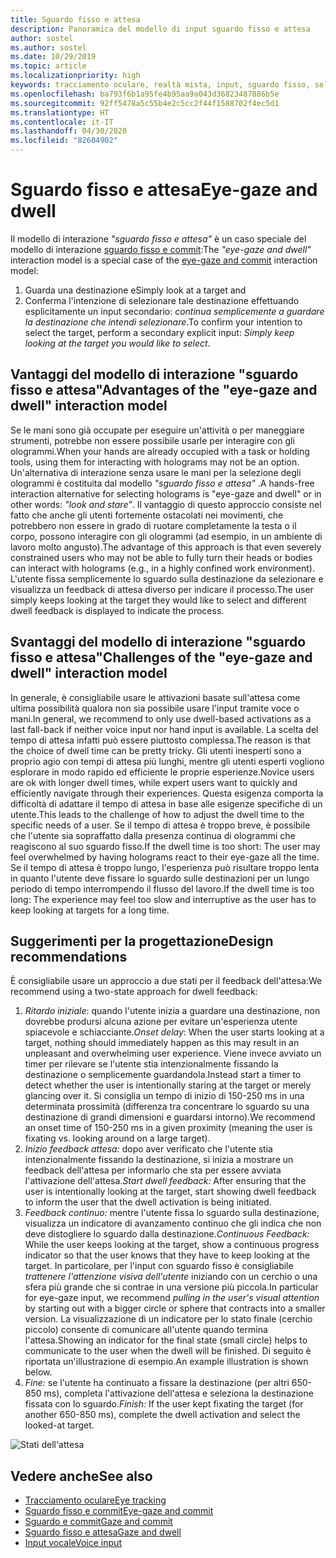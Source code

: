 ```yaml
---
title: Sguardo fisso e attesa
description: Panoramica del modello di input sguardo fisso e attesa
author: sostel
ms.author: sostel
ms.date: 10/29/2019
ms.topic: article
ms.localizationpriority: high
keywords: tracciamento oculare, realtà mista, input, sguardo fisso, selezione oculare della destinazione, HoloLens 2, selezione con gli occhi, attesa
ms.openlocfilehash: ba793f6b1a95fe4b95aa9a043d36823487886b5e
ms.sourcegitcommit: 92ff5478a5c55b4e2c5cc2f44f1588702f4ec5d1
ms.translationtype: HT
ms.contentlocale: it-IT
ms.lasthandoff: 04/30/2020
ms.locfileid: "82604902"
---
```

# <a name="eye-gaze-and-dwell"></a><span data-ttu-id="61d90-104">Sguardo fisso e attesa</span><span class="sxs-lookup"><span data-stu-id="61d90-104">Eye-gaze and dwell</span></span>

<span data-ttu-id="61d90-105">Il modello di interazione _"sguardo fisso e attesa"_ è un caso speciale del modello di interazione [sguardo fisso e commit](gaze-and-commit.md):</span><span class="sxs-lookup"><span data-stu-id="61d90-105">The _"eye-gaze and dwell"_ interaction model is a special case of the [eye-gaze and commit](gaze-and-commit.md) interaction model:</span></span>
1. <span data-ttu-id="61d90-106">Guarda una destinazione e</span><span class="sxs-lookup"><span data-stu-id="61d90-106">Simply look at a target and</span></span> 
2. <span data-ttu-id="61d90-107">Conferma l'intenzione di selezionare tale destinazione effettuando esplicitamente un input secondario: _continua semplicemente a guardare la destinazione che intendi selezionare_.</span><span class="sxs-lookup"><span data-stu-id="61d90-107">To confirm your intention to select the target, perform a secondary explicit input: _Simply keep looking at the target you would like to select_.</span></span>

## <a name="advantages-of-the-eye-gaze-and-dwell-interaction-model"></a><span data-ttu-id="61d90-108">Vantaggi del modello di interazione "sguardo fisso e attesa"</span><span class="sxs-lookup"><span data-stu-id="61d90-108">Advantages of the "eye-gaze and dwell" interaction model</span></span> 
<span data-ttu-id="61d90-109">Se le mani sono già occupate per eseguire un'attività o per maneggiare strumenti, potrebbe non essere possibile usarle per interagire con gli ologrammi.</span><span class="sxs-lookup"><span data-stu-id="61d90-109">When your hands are already occupied with a task or holding tools, using them for interacting with holograms may not be an option.</span></span>
<span data-ttu-id="61d90-110">Un'alternativa di interazione senza usare le mani per la selezione degli ologrammi è costituita dal modello _"sguardo fisso e attesa"_ .</span><span class="sxs-lookup"><span data-stu-id="61d90-110">A hands-free interaction alternative for selecting holograms is "eye-gaze and dwell" or in other words: _"look and stare"_.</span></span> <span data-ttu-id="61d90-111">Il vantaggio di questo approccio consiste nel fatto che anche gli utenti fortemente ostacolati nei movimenti, che potrebbero non essere in grado di ruotare completamente la testa o il corpo, possono interagire con gli ologrammi (ad esempio, in un ambiente di lavoro molto angusto).</span><span class="sxs-lookup"><span data-stu-id="61d90-111">The advantage of this approach is that even severely constrained users who may not be able to fully turn their heads or bodies can interact with holograms (e.g., in a highly confined work environment).</span></span>
<span data-ttu-id="61d90-112">L'utente fissa semplicemente lo sguardo sulla destinazione da selezionare e visualizza un feedback di attesa diverso per indicare il processo.</span><span class="sxs-lookup"><span data-stu-id="61d90-112">The user simply keeps looking at the target they would like to select and different dwell feedback is displayed to indicate the process.</span></span>


## <a name="challenges-of-the-eye-gaze-and-dwell-interaction-model"></a><span data-ttu-id="61d90-113">Svantaggi del modello di interazione "sguardo fisso e attesa"</span><span class="sxs-lookup"><span data-stu-id="61d90-113">Challenges of the "eye-gaze and dwell" interaction model</span></span>
<span data-ttu-id="61d90-114">In generale, è consigliabile usare le attivazioni basate sull'attesa come ultima possibilità qualora non sia possibile usare l'input tramite voce o mani.</span><span class="sxs-lookup"><span data-stu-id="61d90-114">In general, we  recommend to only use dwell-based activations as a last fall-back if neither voice input nor hand input is available.</span></span> <span data-ttu-id="61d90-115">La scelta del tempo di attesa infatti può essere piuttosto complessa.</span><span class="sxs-lookup"><span data-stu-id="61d90-115">The reason is that the choice of dwell time can be pretty tricky.</span></span> <span data-ttu-id="61d90-116">Gli utenti inesperti sono a proprio agio con tempi di attesa più lunghi, mentre gli utenti esperti vogliono esplorare in modo rapido ed efficiente le proprie esperienze.</span><span class="sxs-lookup"><span data-stu-id="61d90-116">Novice users are ok with longer dwell times, while expert users want to quickly and efficiently navigate through their experiences.</span></span> <span data-ttu-id="61d90-117">Questa esigenza comporta la difficoltà di adattare il tempo di attesa in base alle esigenze specifiche di un utente.</span><span class="sxs-lookup"><span data-stu-id="61d90-117">This leads to the challenge of how to adjust the dwell time to the specific needs of a user.</span></span>
<span data-ttu-id="61d90-118">Se il tempo di attesa è troppo breve, è possibile che l'utente sia sopraffatto dalla presenza continua di ologrammi che reagiscono al suo sguardo fisso.</span><span class="sxs-lookup"><span data-stu-id="61d90-118">If the dwell time is too short: The user may feel overwhelmed by having holograms react to their eye-gaze all the time.</span></span> <span data-ttu-id="61d90-119">Se il tempo di attesa è troppo lungo, l'esperienza può risultare troppo lenta in quanto l'utente deve fissare lo sguardo sulle destinazioni per un lungo periodo di tempo interrompendo il flusso del lavoro.</span><span class="sxs-lookup"><span data-stu-id="61d90-119">If the dwell time is too long: The experience may feel too slow and interruptive as the user has to keep looking at targets for a long time.</span></span>

## <a name="design-recommendations"></a><span data-ttu-id="61d90-120">Suggerimenti per la progettazione</span><span class="sxs-lookup"><span data-stu-id="61d90-120">Design recommendations</span></span>
<span data-ttu-id="61d90-121">È consigliabile usare un approccio a due stati per il feedback dell'attesa:</span><span class="sxs-lookup"><span data-stu-id="61d90-121">We recommend using a two-state approach for dwell feedback:</span></span>
1. <span data-ttu-id="61d90-122">*Ritardo iniziale*: quando l'utente inizia a guardare una destinazione, non dovrebbe prodursi alcuna azione per evitare un'esperienza utente spiacevole e schiacciante.</span><span class="sxs-lookup"><span data-stu-id="61d90-122">*Onset delay*: When the user starts looking at a target, nothing should immediately happen as this may result in an unpleasant and overwhelming user experience.</span></span> <span data-ttu-id="61d90-123">Viene invece avviato un timer per rilevare se l'utente stia intenzionalmente fissando la destinazione o semplicemente guardandola.</span><span class="sxs-lookup"><span data-stu-id="61d90-123">Instead start a timer to detect whether the user is intentionally staring at the target or merely glancing over it.</span></span>
<span data-ttu-id="61d90-124">Si consiglia un tempo di inizio di 150-250 ms in una determinata prossimità (differenza tra concentrare lo sguardo su una destinazione di grandi dimensioni e guardarsi intorno).</span><span class="sxs-lookup"><span data-stu-id="61d90-124">We recommend an onset time of 150-250 ms in a given proximity (meaning the user is fixating vs. looking around on a large target).</span></span>  
2. <span data-ttu-id="61d90-125">*Inizio feedback attesa:* dopo aver verificato che l'utente stia intenzionalmente fissando la destinazione, si inizia a mostrare un feedback dell'attesa per informarlo che sta per essere avviata l'attivazione dell'attesa.</span><span class="sxs-lookup"><span data-stu-id="61d90-125">*Start dwell feedback:* After ensuring that the user is intentionally looking at the target, start showing dwell feedback to inform the user that the dwell activation is being initiated.</span></span> 
3. <span data-ttu-id="61d90-126">*Feedback continuo:* mentre l'utente fissa lo sguardo sulla destinazione, visualizza un indicatore di avanzamento continuo che gli indica che non deve distogliere lo sguardo dalla destinazione.</span><span class="sxs-lookup"><span data-stu-id="61d90-126">*Continuous Feedback:* While the user keeps looking at the target, show a continuous progress indicator so that the user knows that they have to keep looking at the target.</span></span> <span data-ttu-id="61d90-127">In particolare, per l'input con sguardo fisso è consigliabile _trattenere l'attenzione visiva dell'utente_ iniziando con un cerchio o una sfera più grande che si contrae in una versione più piccola.</span><span class="sxs-lookup"><span data-stu-id="61d90-127">In particular for eye-gaze input, we recommend _pulling in the user's visual attention_ by starting out with a bigger circle or sphere that contracts into a smaller version.</span></span> <span data-ttu-id="61d90-128">La visualizzazione di un indicatore per lo stato finale (cerchio piccolo) consente di comunicare all'utente quando termina l'attesa.</span><span class="sxs-lookup"><span data-stu-id="61d90-128">Showing an indicator for the final state (small circle) helps to communicate to the user when the dwell will be finished.</span></span> <span data-ttu-id="61d90-129">Di seguito è riportata un'illustrazione di esempio.</span><span class="sxs-lookup"><span data-stu-id="61d90-129">An example illustration is shown below.</span></span> 
4. <span data-ttu-id="61d90-130">*Fine:* se l'utente ha continuato a fissare la destinazione (per altri 650-850 ms), completa l'attivazione dell'attesa e seleziona la destinazione fissata con lo sguardo.</span><span class="sxs-lookup"><span data-stu-id="61d90-130">*Finish:* If the user kept fixating the target (for another 650-850 ms), complete the dwell activation and select the looked-at target.</span></span>

![Stati dell'attesa](images/eyes_dwellstate_recommendation.png)<br>

## <a name="see-also"></a><span data-ttu-id="61d90-132">Vedere anche</span><span class="sxs-lookup"><span data-stu-id="61d90-132">See also</span></span>
* [<span data-ttu-id="61d90-133">Tracciamento oculare</span><span class="sxs-lookup"><span data-stu-id="61d90-133">Eye tracking</span></span>](eye-tracking.md)
* [<span data-ttu-id="61d90-134">Sguardo fisso e commit</span><span class="sxs-lookup"><span data-stu-id="61d90-134">Eye-gaze and commit</span></span>](gaze-and-commit-eyes.md)
* [<span data-ttu-id="61d90-135">Sguardo e commit</span><span class="sxs-lookup"><span data-stu-id="61d90-135">Gaze and commit</span></span>](gaze-and-commit.md)
* [<span data-ttu-id="61d90-136">Sguardo fisso e attesa</span><span class="sxs-lookup"><span data-stu-id="61d90-136">Gaze and dwell</span></span>](gaze-and-dwell.md)
* [<span data-ttu-id="61d90-137">Input vocale</span><span class="sxs-lookup"><span data-stu-id="61d90-137">Voice input</span></span>](voice-design.md)
